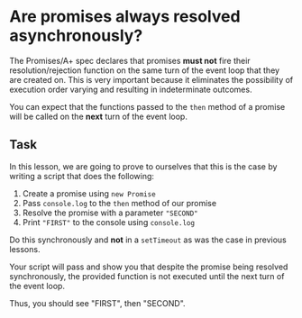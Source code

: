 # Are promises always resolved asynchronously?

The Promises/A+ spec declares that promises **must not** fire their
resolution/rejection function on the same turn of the event loop that
they are created on.  This is very important because it eliminates the
possibility of execution order varying and resulting in indeterminate
outcomes.

You can expect that the functions passed to the `then` method of a
promise will be called on the **next** turn of the event loop.

## Task

In this lesson, we are going to prove to ourselves that this is the case
by writing a script that does the following:

1. Create a promise using `new Promise`
2. Pass `console.log` to the `then` method of our promise
3. Resolve the promise with a parameter `"SECOND"`
4. Print `"FIRST"` to the console using `console.log`

Do this synchronously and **not** in a `setTimeout` as was the case in
previous lessons.

Your script will pass and show you that despite the promise being resolved synchronously, the provided function is not executed until the next turn
of the event loop.

Thus, you should see "FIRST", then "SECOND".
